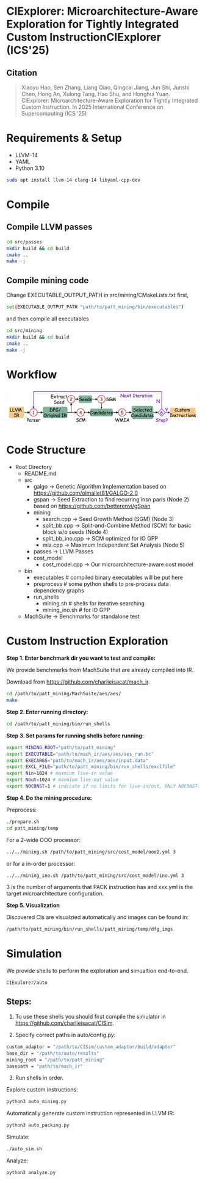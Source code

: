 # CIExplorer: Microarchitecture-Aware Exploration for Tightly Integrated Custom InstructionCIExplorer (ICS'25)

## Citation
> Xiaoyu Hao, Sen Zhang, Liang Qiao, Qingcai Jiang, Jun Shi, Junshi Chen, Hong An, Xulong Tang, Hao Shu, and Honghui Yuan. 
> CIExplorer: Microarchitecture-Aware Exploration for Tightly Integrated Custom Instruction. In 2025 International Conference on Supercomputing (ICS ’25)

# Requirements & Setup
- LLVM-14
- YAML
- Python 3.10

```bash
sudo apt install llvm-14 clang-14 libyaml-cpp-dev
```

# Compile
## Compile LLVM passes

```bash
cd src/passes
mkdir build && cd build
cmake ..
make -j
```

## Compile mining code

Change EXECUTABLE_OUTPUT_PATH in src/mining/CMakeLists.txt first,

```bash
set(EXECUTABLE_OUTPUT_PATH "path/to/patt_mining/bin/executables")
```

and then compile all executables

```bash
cd src/mining
mkdir build && cd build
cmake ..
make -j
```

# Workflow

![Framework](images/framework.jpg)

# Code Structure

- Root Directory
    - README.md
    - src
    	- galgo -> Genetic Algorithm Implementation based on https://github.com/olmallet81/GALGO-2.0
		- gspan -> Seed Extraction to find recurring insn paris (Node 2) based on https://github.com/betterenvi/gSpan
    	- mining 
			- search.cpp -> Seed Growth Method (SGM) (Node 3)
			- split_bb.cpp -> Split-and-Combine Method (SCM) for basic block w/o seeds (Node 4)
			- split_bb_ino.cpp -> SCM optimized for IO GPP
			- mia.cpp -> Maximum Independent Set Analysis (Node 5)
    	- passes -> LLVM Passes
		- cost_model
			- cost_model.cpp -> Our microarchitecture-aware cost model
	- bin
		- executables # compiled binary executables will be put here
		- preprocess # some python shells to pre-process data dependency graphs
		- run_shells 
			- mining.sh # shells for iterative searching
			- mining_ino.sh # for IO GPP
	- MachSuite -> Benchmarks for standalone test

# Custom Instruction Exploration

**Step 1. Enter benchmark dir you want to test and compile:**

We provide benchmarks from MachSuite that are already compiled into IR.

Download from https://github.com/charlieisacat/mach_ir.

```bash
cd /path/to/patt_mining/MachSuite/aes/aes/
make
```

**Step 2. Enter running directory:**
```bash
cd /path/to/patt_mining/bin/run_shells
```

**Step 3. Set params for running shells before running:**
```bash
export MINING_ROOT="path/to/patt_mining"
export EXECUTABLE="path/to/mach_ir/aes/aes/aes_run.bc"
export EXECARGS="path/to/mach_ir/aes/aes/input.data"
export EXCL_FILE="path/to/patt_mining/bin/run_shells/exclfile"
export Nin=1024 # maxmium live-in value
export Nout=1024 # maxmium live-out value
export NOCONST=1 # indicate if no limits for live-in/out, ONLY NOCONST=1 is supported now
```

**Step 4. Do the mining procedure:**

Preprocess:
```bash
./prepare.sh
cd patt_mining/temp
```

For a 2-wide OOO processor:
```bash
../../mining.sh /path/to/patt_mining/src/cost_model/ooo2.yml 3
```

or for a in-order processor:

```bash
../../mining_ino.sh /path/to/patt_mining/src/cost_model/ino.yml 3
```

3 is the number of arguments that PACK instruction has and xxx.yml is the target microarchitecture configuration.

**Step 5. Visualization**

Discovered CIs are visualzied automatically and images can be found in:

```bash
/path/to/patt_mining/bin/run_shells/patt_mining/temp/dfg_imgs
```


# Simulation

We provide shells to perform the exploration and simualtion end-to-end.

```bash
CIExplorer/auto
```

## Steps:

1. To use these shells you should first compile the simulator in https://github.com/charlieisacat/CISim.

2. Specify correct paths in auto/config.py:

```bash
custom_adaptor = "/path/to/CISim/custom_adaptor/build/adaptor"
base_dir = "/path/to/auto/results"
mining_root = "/path/to/patt_mining"
basepath = "path/to/mach_ir"
```

3. Run shells in order.

Explore custom instructions:
```bash
python3 auto_mining.py
```

Automatically generate custom instruction represented in LLVM IR:
```bash
python3 auto_packing.py
```

Simulate:
```bash
./auto_sim.sh
```

Analyze:
```bash
python3 analyze.py
```






